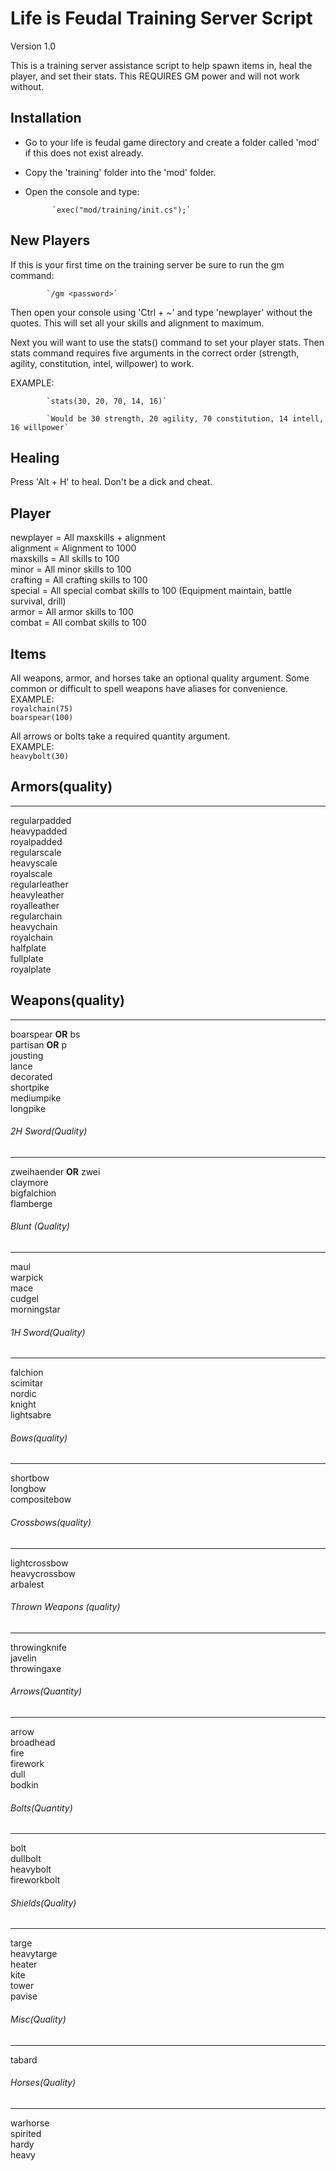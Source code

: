 # Life is Feudal Training Server Script
Version 1.0

This is a training server assistance script to help spawn items in, heal the player, and set their stats.
This REQUIRES GM power and will not work without.

## Installation


* Go to your life is feudal game directory and create a folder called 'mod' if this does not exist already.

* Copy the 'training' folder into the 'mod' folder.

* Open the console and type:

			`exec("mod/training/init.cs");`



## New Players

If this is your first time on the training server be sure to run the gm command:

			`/gm <password>`
			
Then open your console using 'Ctrl + ~' and type 'newplayer' without the quotes.
This will set all your skills and alignment to maximum.

Next you will want to use the stats() command to set your player stats.  Then
stats command requires five arguments in the correct order (strength, agility, constitution, intel, willpower)
to work.

EXAMPLE:

			`stats(30, 20, 70, 14, 16)`
			
			`Would be 30 strength, 20 agility, 70 constitution, 14 intell, 16 willpower`

			

## Healing


Press 'Alt + H' to heal.  Don't be a dick and cheat.



## Player

newplayer = All maxskills + alignment  
alignment = Alignment to 1000  
maxskills = All skills to 100  
minor = All minor skills to 100  
crafting = All crafting skills to 100  
special = All special combat skills to 100 (Equipment maintain, battle survival, drill)  
armor = All armor skills to 100  
combat = All combat skills to 100  


## Items

All weapons, armor, and horses take an optional quality argument.
Some common or difficult to spell weapons have aliases for convenience.  
EXAMPLE:  
			`royalchain(75)`  
			`boarspear(100)`  
  
All arrows or bolts take a required quantity argument.   
EXAMPLE:   
			`heavybolt(30)`  
  
## Armors(quality)
---------------
regularpadded  
heavypadded  
royalpadded  
regularscale  
heavyscale  
royalscale  
regularleather  
heavyleather  
royalleather  
regularchain  
heavychain  
royalchain  
halfplate  
fullplate  
royalplate  


## Weapons(quality)
----------------
boarspear **OR** bs  
partisan **OR** p  
jousting  
lance  
decorated  
shortpike  
mediumpike  
longpike  

###### 2H Sword(Quality)
----------------
zweihaender **OR** zwei  
claymore  
bigfalchion  
flamberge  

###### Blunt (Quality)
----------------
maul  
warpick  
mace  
cudgel  
morningstar  

###### 1H Sword(Quality)
----------------
falchion  
scimitar  
nordic  
knight  
lightsabre  

###### Bows(quality)
----------------
shortbow  
longbow  
compositebow  

###### Crossbows(quality)
----------------
lightcrossbow  
heavycrossbow  
arbalest  

###### Thrown Weapons (quality)
-----------------
throwingknife  
javelin  
throwingaxe  

###### Arrows(Quantity)
-----------------
arrow  
broadhead  
fire  
firework  
dull  
bodkin  

###### Bolts(Quantity)
-----------------
bolt  
dullbolt  
heavybolt  
fireworkbolt  

###### Shields(Quality)
-----------------
targe  
heavytarge  
heater  
kite  
tower  
pavise  

###### Misc(Quality)
-----------------
tabard  

###### Horses(Quality)
-----------------
warhorse  
spirited  
hardy  
heavy  